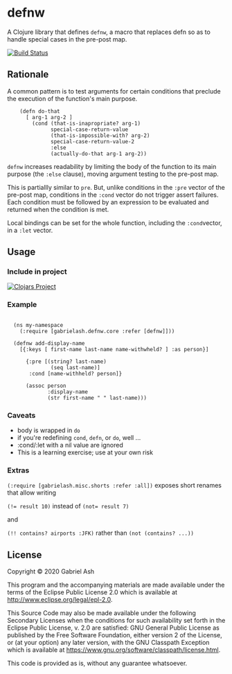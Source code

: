 # defnw

A Clojure library that defines `defnw`, a macro that replaces 
defn so as to handle special cases in the pre-post map.

[![Build Status](https://travis-ci.org/gabrielash/defnw.svg?branch=master)](https://travis-ci.org/gabrielash/defnw)

## Rationale 

A common pattern is to test arguments for certain conditions that preclude the execution of the function's main purpose.

```
    (defn do-that 
      [ arg-1 arg-2 ]
        (cond (that-is-inapropriate? arg-1)
              special-case-return-value
              (that-is-impossible-with? arg-2)
              special-case-return-value-2
              :else 
              (actually-do-that arg-1 arg-2))
```

`defnw` increases readability by limiting the body of the function to
its main purpose (the `:else` clause), moving argument testing to the
pre-post map.

This is partiallly similar to `pre`. But, unlike conditions in the `:pre` 
vector of the pre-post map, conditions in the `:cond` vector do not trigger
assert failures. Each condition must be followed by an expression to be 
evaluated and returned when the condition is met.

Local bindings can be set for the whole function,  including the `:cond`vector, in a `:let` vector.


## Usage

### Include in project

[![Clojars Project](https://img.shields.io/clojars/v/gabrielash/defnw.svg)](https://clojars.org/gabrielash/defnw)

### Example

```

  (ns my-namespace 
    (:require [gabrielash.defnw.core :refer [defnw]]))

  (defnw add-display-name
    [{:keys [ first-name last-name name-withwheld? ] :as person}]

      {:pre [(string? last-name)
              (seq last-name)]
       :cond [name-withheld? person]}

      (assoc person
             :display-name
             (str first-name " " last-name)))

```

### Caveats

 * body is wrapped in `do`
 * if you're redefining `cond`, `defn`, or `do`, well ...
 * :cond/:let with a nil value are ignored
 * This is a learning exercise; use at your own risk


### Extras

`(:require [gabrielash.misc.shorts :refer :all])` exposes short renames that allow writing

`(!= result 10)` instead of `(not= result 7)` 

and 

`(!! contains? airports :JFK)` rather than `(not (contains? ...))`




## License

Copyright © 2020 Gabriel Ash

This program and the accompanying materials are made available under the
terms of the Eclipse Public License 2.0 which is available at
http://www.eclipse.org/legal/epl-2.0.

This Source Code may also be made available under the following Secondary
Licenses when the conditions for such availability set forth in the Eclipse
Public License, v. 2.0 are satisfied: GNU General Public License as published by
the Free Software Foundation, either version 2 of the License, or (at your
option) any later version, with the GNU Classpath Exception which is available
at https://www.gnu.org/software/classpath/license.html.

This code is provided as is, without any guarantee whatsoever.
